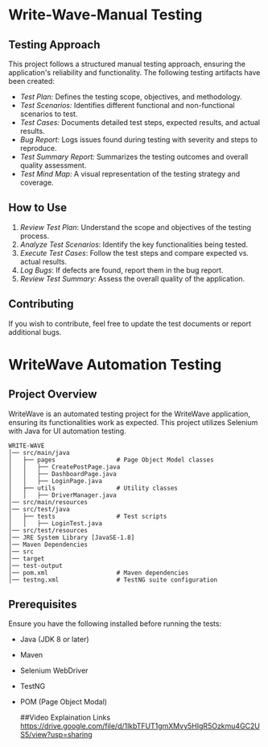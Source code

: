 # Write-Wave-Manual Testing
## Testing Approach
This project follows a structured manual testing approach, ensuring the application's reliability and functionality. The following testing artifacts have been created:

- *Test Plan:* Defines the testing scope, objectives, and methodology.
- *Test Scenarios:* Identifies different functional and non-functional scenarios to test.
- *Test Cases:* Documents detailed test steps, expected results, and actual results.
- *Bug Report:* Logs issues found during testing with severity and steps to reproduce.
- *Test Summary Report:* Summarizes the testing outcomes and overall quality assessment.
- *Test Mind Map:* A visual representation of the testing strategy and coverage.

## How to Use
1. *Review Test Plan*: Understand the scope and objectives of the testing process.
2. *Analyze Test Scenarios*: Identify the key functionalities being tested.
3. *Execute Test Cases*: Follow the test steps and compare expected vs. actual results.
4. *Log Bugs*: If defects are found, report them in the bug report.
5. *Review Test Summary*: Assess the overall quality of the application.

## Contributing
If you wish to contribute, feel free to update the test documents or report additional bugs.
# WriteWave Automation Testing

## Project Overview
WriteWave is an automated testing project for the WriteWave application, ensuring its functionalities work as expected. This project utilizes Selenium with Java for UI automation testing.



~~~
WRITE-WAVE
│── src/main/java
│   ├── pages                 # Page Object Model classes
│   │   ├── CreatePostPage.java
│   │   ├── DashboardPage.java
│   │   ├── LoginPage.java
│   ├── utils                 # Utility classes
│   │   ├── DriverManager.java
│── src/main/resources
│── src/test/java
│   ├── tests                 # Test scripts
│   │   ├── LoginTest.java
│── src/test/resources
│── JRE System Library [JavaSE-1.8]
│── Maven Dependencies
│── src
│── target
│── test-output
│── pom.xml                   # Maven dependencies
│── testng.xml                # TestNG suite configuration

~~~
## Prerequisites
Ensure you have the following installed before running the tests:
- Java (JDK 8 or later)
- Maven
- Selenium WebDriver
- TestNG
- POM (Page Object Modal)

  ##Video Explaination Links
  https://drive.google.com/file/d/1lkbTFUT1gmXMvy5HIgR5Ozkmu4GC2US5/view?usp=sharing
  

